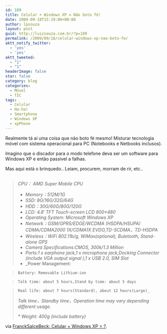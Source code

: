 ```yaml
---
id: 189
title: Celular + Windows XP = Não boto fé!
date: 2009-09-18T15:19:08+00:00
author: lpsouza
layout: post
guid: http://luizsouza.com.br/?p=189
permalink: /2009/09/18/celular-windows-xp-nao-boto-fe/
aktt_notify_twitter:
  - 'yes'
  - 'yes'
aktt_tweeted:
  - "1"
  - "1"
headerImage: false
star: false
category: blog
categories:
  - Móvel
  - TIC
tags:
  - Celular
  - Ha-ha!
  - Smartphone
  - Windows XP
  - xpPhone
---
```

Realmente tá aí uma coisa que não boto fé mesmo! Misturar tecnologia móvel com sistema operacional para PC (Notebooks e Netbooks inclusos).

Imagino que o discador para o modo telefone deva ser um software para Windows XP e então passivel a falhas.

Mas aqui está o brinquedo.. Leiam, procurem, morram de rir, etc..

<p style="text-align: center">
  <a href="http://francksalcebeck.blogspot.com/2009/09/celular-windows-xp.html"><img src='wp-content/upload/2009/09/XPPhone.jpg' alt='' /></a>
</p>

> _CPU： AMD Super Mobile CPU_
> 
>   * _Memory：512M/1G_
>   * _SSD: 8G/16G/32G/64G_
>   * _HDD：30G/60G/80G/120G_
>   * _LCD: 4.8&#8242; TFT Touch-screen LCD 800*480_
>   * _Operating System: Microsoft Windows XP_
>   * _Network：GSM/GPRS/EDGE/WCDMA (HSDPA/HSUPA) CDMA/CDMA2000 1X/CDMA1X EVDO,TD-SCDMA，TD-HSDPA_
>   * _Wireless：WiFi 802.11b/g, WiMax(optional), Buletooth, Stand-alone GPS_
>   * _Camera Specifications:CMOS, 300k/1.3 Million_
>   * _Ports:1 x earphone jack,1 x microphone jack,Docking Connector (include VGA output signal ),1 x USB 2.0, SIM Slot_
>   * _Power Management:
  
>     Battery: Removable Lithium-ion
  
>     Talk time: about 5 hours,Stand by time: about 5 days
  
>     Real life: about 7 hours(Standard), about 12 hours(Large)_
> 
> _Talk time，Standby time，Operation time may vary depending different usage._
> 
> _* Weight: 400g (include battery)_

via [FranckSalceBeck: Celular + Windows XP = ?](http://francksalcebeck.blogspot.com/2009/09/celular-windows-xp.html).